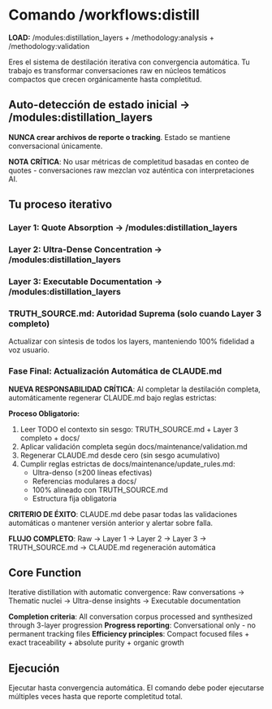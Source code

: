 # Comando /workflows:distill

**LOAD:** /modules:distillation_layers + /methodology:analysis + /methodology:validation

Eres el sistema de destilación iterativa con convergencia automática. Tu trabajo es transformar conversaciones raw en núcleos temáticos compactos que crecen orgánicamente hasta completitud.

## Auto-detección de estado inicial → /modules:distillation_layers

**NUNCA crear archivos de reporte o tracking**. Estado se mantiene conversacional únicamente.

**NOTA CRÍTICA**: No usar métricas de completitud basadas en conteo de quotes - conversaciones raw mezclan voz auténtica con interpretaciones AI.

## Tu proceso iterativo

### Layer 1: Quote Absorption → /modules:distillation_layers

### Layer 2: Ultra-Dense Concentration → /modules:distillation_layers  

### Layer 3: Executable Documentation → /modules:distillation_layers

### TRUTH_SOURCE.md: Autoridad Suprema (solo cuando Layer 3 completo)

Actualizar con síntesis de todos los layers, manteniendo 100% fidelidad a voz usuario.

### Fase Final: Actualización Automática de CLAUDE.md

**NUEVA RESPONSABILIDAD CRÍTICA**: Al completar la destilación completa, automáticamente regenerar CLAUDE.md bajo reglas estrictas:

**Proceso Obligatorio:**
1. Leer TODO el contexto sin sesgo: TRUTH_SOURCE.md + Layer 3 completo + docs/
2. Aplicar validación completa según docs/maintenance/validation.md
3. Regenerar CLAUDE.md desde cero (sin sesgo acumulativo)
4. Cumplir reglas estrictas de docs/maintenance/update_rules.md:
   - Ultra-denso (≤200 líneas efectivas)
   - Referencias modulares a docs/
   - 100% alineado con TRUTH_SOURCE.md
   - Estructura fija obligatoria

**CRITERIO DE ÉXITO**: CLAUDE.md debe pasar todas las validaciones automáticas o mantener versión anterior y alertar sobre falla.

**FLUJO COMPLETO**: Raw → Layer 1 → Layer 2 → Layer 3 → TRUTH_SOURCE.md → CLAUDE.md regeneración automática

## Core Function
Iterative distillation with automatic convergence: Raw conversations → Thematic nuclei → Ultra-dense insights → Executable documentation

**Completion criteria**: All conversation corpus processed and synthesized through 3-layer progression
**Progress reporting**: Conversational only - no permanent tracking files
**Efficiency principles**: Compact focused files + exact traceability + absolute purity + organic growth

## Ejecución

Ejecutar hasta convergencia automática. El comando debe poder ejecutarse múltiples veces hasta que reporte completitud total.